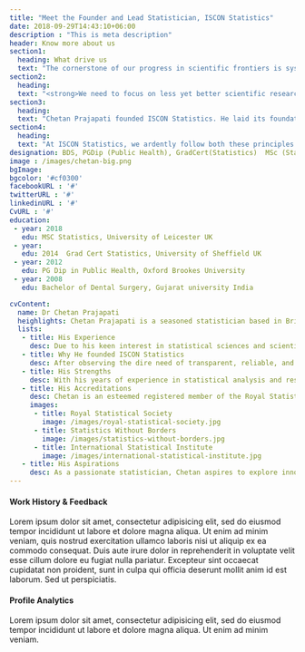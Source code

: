 ```yaml
---
title: "Meet the Founder and Lead Statistician, ISCON Statistics"
date: 2018-09-29T14:43:10+06:00
description : "This is meta description"
header: Know more about us
section1:
  heading: What drive us
  text: "The cornerstone of our progress in scientific frontiers is systematic research. Through it, we are able to advance our knowledge and expertise like never before. The advancements in computing technologies and a tremendous increase in the amount of data have placed a huge responsibility on statistical sciences to be transparent and accurate. Now, it has a crucial role in the development of 'good scientific practices' for the larger benefit of society. <br> <br> Statistics act as a powerful tool for describing, summarising, and deriving inferences from the data. But at the same time, in the wrong hands, it can be misused for publishing misleading research with deceptive headlines and inaccurate methodologies, wrong evaluations, and poor-quality reporting. Based on these unreliable and faulty research findings, many businesses, organisations, and government agencies make decisions that lead to detrimental effects on society and damages people's trust in scientific research."
section2:
  heading: 
  text: "<strong>We need to focus on less yet better scientific research, which should be performed for the right reasons.</strong> <br> These are the words of Doug Altman, a recognised statistician of Oxford University, published in 1994 in the Editorial of ‘The Scandal of Poor Medical Research.'"
section3:
  heading: 
  text: "Chetan Prajapati founded ISCON Statistics. He laid its foundation on two core principles of ethical statistical practice: <br> <ol><li> <strong>Quality in statistical methodology application</strong></li><li><strong>Quality in research reporting </strong></li></ol> "
section4:
  heading: 
  text: "At ISCON Statistics, we ardently follow both these principles to deliver precise and quality results. Our expertise in statistical and scientific methodology enables us to perform comprehensive, in-depth, and accurate statistical analysis of the provided data. In turn, this helps you achieve high-quality and reproducible research results, enabling you to make logical and informed decisions."
designation: BDS, PGDip (Public Health), GradCert(Statistics)  MSc (Statistics)
image : /images/chetan-big.png
bgImage: 
bgcolor: '#cf0300'
facebookURL : '#'
twitterURL : '#'
linkedinURL : '#'
CvURL : '#'
education:
 - year: 2018   
   edu: MSC Statistics, University of Leicester UK
 - year: 
   edu: 2014  Grad Cert Statistics, University of Sheffield UK
 - year: 2012  
   edu: PG Dip in Public Health, Oxford Brookes University
 - year: 2008  
   edu: Bachelor of Dental Surgery, Gujarat university India

cvContent:
  name: Dr Chetan Prajapati
  heighlights: Chetan Prajapati is a seasoned statistician based in Bristol, UK. He did his Masters in Medical Statistics and specialisation in Genetic Epidemiology from the renowned University of Leicester.
  lists:
   - title: His Experience 
     desc: Due to his keen interest in statistical sciences and scientific research, he started working as a medical statistician at the Centre for the Prevention of Stroke and Dementia at the University of Oxford, where he worked under the assistance of senior statisticians and researchers on various aspects of scientific researches and analysis. He also worked as an advanced practitioner at the Oxford University Hospital NHS Trust. He made valuable contributions to several hospital-based research studies done at Southmead hospital.  Later on, he started working as a research associate (statistician) at the University of Bristol along with freelance statistical services.
   - title: Why He founded ISCON Statistics
     desc: After observing the dire need of transparent, reliable, and accurate statistical analysis services, Chetan Prajapati started ISCON Statistics. He developed it with a vision to provide high-quality, ethical, and accurate statistical services to businesses, organisations and individuals, alike.  
   - title: His Strengths
     desc: With his years of experience in statistical analysis and research, Chetan Prajapati enjoys strong command over a variety of statistical and scientific research methodologies. He is proficient in the use of the latest statistical software including STATA, MLWin, SPSS, StatXact and Winbugs.  <br> <br> His in-depth knowledge and expertise enable him to present accurate research analysis in a simple and comprehensible way through interactive presentations. He also has experience in researching diverse clinical environments. He is equally proficient in performing qualitative and quantitative research analysis. <br><br> During his career, he gained hands-on experience in the application of three significant statistical inferences in real-world settings, including Bayesian, Frequentist and Likelihood methodologies. 
   - title: His Accreditations	
     desc: Chetan is an esteemed registered member of the Royal Statistical Society (RSS) of the UK and a John Henry Brookes Scholar at Oxford Brookes University.  
     images:
      - title: Royal Statistical Society
        image: /images/royal-statistical-society.jpg
      - title: Statistics Without Borders
        image: /images/statistics-without-borders.jpg
      - title: International Statistical Institute
        image: /images/international-statistical-institute.jpg 
   - title: His Aspirations
     desc: As a passionate statistician, Chetan aspires to explore innovative statistical methodologies for different types of data to provide more precise and reproducible results. Recently, he implemented multi-variate models of time series to find a relationship between two or more than two time series models. 
---
```


#### Work History  & Feedback

Lorem ipsum dolor sit amet, consectetur adipisicing elit, sed do eiusmod tempor incididunt ut labore et dolore magna aliqua. Ut enim ad minim veniam, quis nostrud exercitation ullamco laboris nisi ut aliquip ex ea commodo consequat. Duis aute irure dolor in reprehenderit in voluptate velit esse cillum dolore eu fugiat nulla pariatur. Excepteur sint occaecat cupidatat non proident, sunt in culpa qui officia deserunt mollit anim id est laborum. Sed ut perspiciatis.

#### Profile Analytics

Lorem ipsum dolor sit amet, consectetur adipisicing elit, sed do eiusmod tempor incididunt ut labore et dolore magna aliqua. Ut enim ad minim veniam.